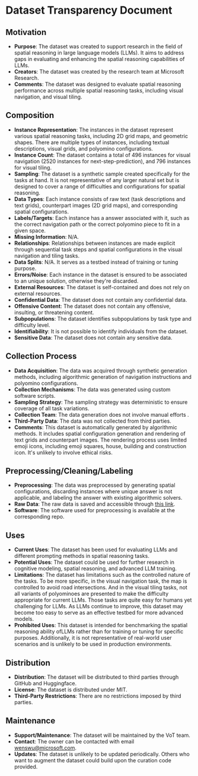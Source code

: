 # Dataset Transparency Document

## Motivation

- **Purpose**: The dataset was created to support research in the field of spatial reasoning in large language models (LLMs). It aims to address gaps in evaluating and enhancing the spatial reasoning capabilities of LLMs.
- **Creators**: The dataset was created by the research team at Microsoft Research.
- **Comments**: The dataset was designed to evaluate spatial reasoning performance across multiple spatial reasoning tasks, including visual navigation, and visual tiling.

## Composition

- **Instance Representation**: The instances in the dataset represent various spatial reasoning tasks, including 2D grid maps, and geometric shapes. There are multiple types of instances, including textual descriptions, visual grids, and polyomino configurations.
- **Instance Count**: The dataset contains a total of 496 instances for visual navigation (2520 instances for next-step-prediction), and 796 instances for visual tiling.
- **Sampling**: The dataset is a synthetic sample created specifically for the tasks at hand. It is not representative of any larger natural set but is designed to cover a range of difficulties and configurations for spatial reasoning.
- **Data Types**: Each instance consists of raw text (task descriptions and text grids), counterpart images (2D grid maps), and corresponding spatial configurations.
- **Labels/Targets**: Each instance has a answer associated with it, such as the correct navigation path or the correct polyomino piece to fit in a given space.
- **Missing Information**: N/A.
- **Relationships**: Relationships between instances are made explicit through sequential task steps and spatial configurations in the visual navigation and tiling tasks.
- **Data Splits**: N/A. It serves as a testbed instead of training or tuning purpose.
- **Errors/Noise**: Each instance in the dataset is ensured to be associated to an unique solution, otherwise they're discarded.
- **External Resources**: The dataset is self-contained and does not rely on external resources.
- **Confidential Data**: The dataset does not contain any confidential data.
- **Offensive Content**: The dataset does not contain any offensive, insulting, or threatening content.
- **Subpopulations**: The dataset identifies subpopulations by task type and difficulty level.
- **Identifiability**: It is not possible to identify individuals from the dataset.
- **Sensitive Data**: The dataset does not contain any sensitive data.

## Collection Process

- **Data Acquisition**: The data was acquired through synthetic generation methods, including algorithmic generation of navigation instructions and polyomino configurations.
- **Collection Mechanisms**: The data was generated using custom software scripts.
- **Sampling Strategy**: The sampling strategy was deterministic to ensure coverage of all task variations.
- **Collection Team**: The data generation does not involve manual efforts .
- **Third-Party Data**: The data was not collected from third parties.
- **Comments**: This dataset is automatically generated by algorithmic methods. It includes spatial configuration generation and rendering of text grids and counterpart images. The rendering process uses limited emoji icons, including emoji squares, house, building and construction icon. It's unlikely to involve ethical risks.

## Preprocessing/Cleaning/Labeling

- **Preprocessing**: The data was preprocessed by generating spatial configurations, discarding instances where unique answer is not applicable, and labeling the answer with existing algorithmic solvers.
- **Raw Data**: The raw data is saved and accessible through [this link](https://drive.google.com/file/d/1v1c7uMw68FrOJq5LMT-RfOGniTR3w1dD/view?usp=sharing).
- **Software**: The software used for preprocessing is available at the corresponding repo.

## Uses

- **Current Uses**: The dataset has been used for evaluating LLMs and different prompting methods in spatial reasoning tasks.
- **Potential Uses**: The dataset could be used for further research in cognitive modeling, spatial reasoning, and advanced LLM training.
- **Limitations**: The dataset has limitations such as the controlled nature of the tasks. To be more specific, in the visual navigation task, the map is controlled to avoid road intersections. And in the visual tiling tasks, not all variants of polyominoes are presented to make the difficulty appropriate for current LLMs. Those tasks are quite easy for humans yet challenging for LLMs. As LLMs continue to improve, this dataset may become too easy to serve as an effective testbed for more advanced models.
- **Prohibited Uses**: This dataset is intended for benchmarking the spatial reasoning ability ofLLMs rather than for training or tuning for specific purposes. Additionally, it is not representative of real-world user scenarios and is unlikely to be used in production environments.

## Distribution

- **Distribution**: The dataset will be distributed to third parties through GitHub and Huggingface.
- **License**: The dataset is distributed under MIT.
- **Third-Party Restrictions**: There are no restrictions imposed by third parties.

## Maintenance

- **Support/Maintenance**: The dataset will be maintained by the VoT team.
- **Contact**: The owner can be contacted with email wenswu@microsoft.com.
- **Updates**: The dataset is unlikely to be updated periodically. Others who want to augment the dataset could build upon the curation code provided.
